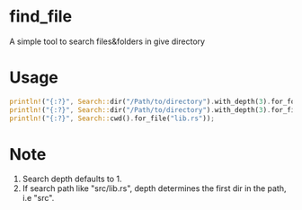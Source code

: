 # find_file
A simple tool to search files&amp;folders in give directory

# Usage
```rust
println!("{:?}", Search::dir("/Path/to/directory").with_depth(3).for_folder("src"));
println!("{:?}", Search::dir("/Path/to/directory").with_depth(3).for_file("src/lib.rs"));
println!("{:?}", Search::cwd().for_file("lib.rs"));
```
# Note
1. Search depth defaults to 1.
2. If search path like "src/lib.rs", depth determines the first dir in the path, i.e "src".
